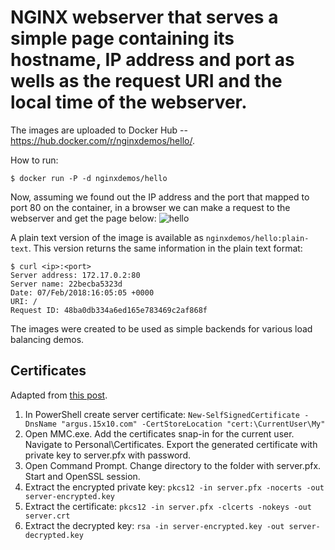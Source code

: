 
# NGINX webserver that serves a simple page containing its hostname, IP address and port as wells as the request URI and the local time of the webserver.

The images are uploaded to Docker Hub -- https://hub.docker.com/r/nginxdemos/hello/.

How to run:
```
$ docker run -P -d nginxdemos/hello
```

Now, assuming we found out the IP address and the port that mapped to port 80 on the container, in a browser we can make a request to the webserver and get the page below: ![hello](hello.png)

A plain text version of the image is available as `nginxdemos/hello:plain-text`. This version returns the same information in the plain text format:
```
$ curl <ip>:<port>
Server address: 172.17.0.2:80
Server name: 22becba5323d
Date: 07/Feb/2018:16:05:05 +0000
URI: /
Request ID: 48ba0db334a6ed165e783469c2af868f
```

The images were created to be used as simple backends for various load balancing demos.

## Certificates

Adapted from [this post](https://www.markbrilman.nl/2011/08/howto-convert-a-pfx-to-a-seperate-key-crt-file/).

1. In PowerShell create server certificate: `New-SelfSignedCertificate -DnsName "argus.15x10.com" -CertStoreLocation "cert:\CurrentUser\My"`
2. Open MMC.exe. Add the certificates snap-in for the current user. Navigate to Personal\Certificates. Export the generated certificate with private key to server.pfx with password.
3. Open Command Prompt. Change directory to the folder with server.pfx. Start and OpenSSL session.
4. Extract the encrypted private key: `pkcs12 -in server.pfx -nocerts -out server-encrypted.key`
5. Extract the certificate: `pkcs12 -in server.pfx -clcerts -nokeys -out server.crt`
6. Extract the decrypted key: `rsa -in server-encrypted.key -out server-decrypted.key`
